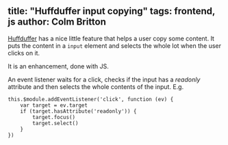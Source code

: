 title: "Huffduffer input copying"
tags: frontend, js
author: Colm Britton
--------------------

[Huffduffer](https://huffduffer.com/colmjude/102092) has a nice little feature that helps a user copy some content. It puts the content in a <code>input</code> element and selects the whole lot when the user clicks on it.

It is an enhancement, done with JS.

An event listener waits for a click, checks if the input has a *readonly* attribute and then selects the whole contents of the input. E.g. 

    this.$module.addEventListener('click', function (ev) {
        var target = ev.target
        if (target.hasAttribute('readonly')) {
            target.focus()
            target.select()
        }
    })
